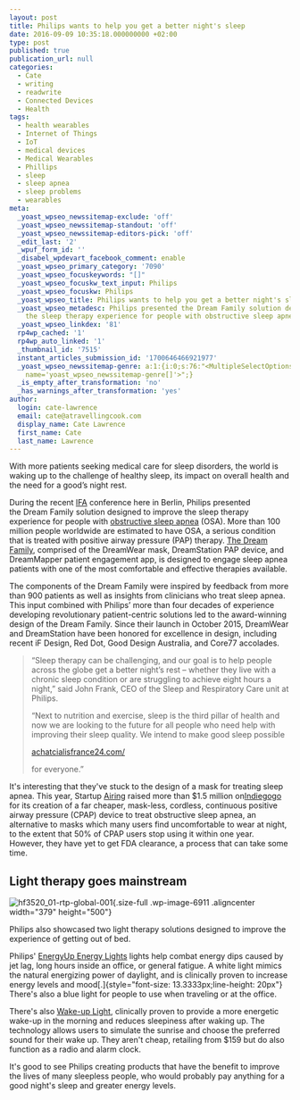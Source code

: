 ```yaml
---
layout: post
title: Philips wants to help you get a better night's sleep
date: 2016-09-09 10:35:18.000000000 +02:00
type: post
published: true
publication_url: null
categories:
  - Cate
  - writing
  - readwrite
  - Connected Devices
  - Health
tags:
  - health wearables
  - Internet of Things
  - IoT
  - medical devices
  - Medical Wearables
  - Phillips
  - sleep
  - sleep apnea
  - sleep problems
  - wearables
meta:
  _yoast_wpseo_newssitemap-exclude: 'off'
  _yoast_wpseo_newssitemap-standout: 'off'
  _yoast_wpseo_newssitemap-editors-pick: 'off'
  _edit_last: '2'
  _wpuf_form_id: ''
  _disabel_wpdevart_facebook_comment: enable
  _yoast_wpseo_primary_category: '7090'
  _yoast_wpseo_focuskeywords: "[]"
  _yoast_wpseo_focuskw_text_input: Philips
  _yoast_wpseo_focuskw: Philips
  _yoast_wpseo_title: Philips wants to help you get a better night's sleep
  _yoast_wpseo_metadesc: Philips presented the Dream Family solution designed to improve
    the sleep therapy experience for people with obstructive sleep apnea at IFA.
  _yoast_wpseo_linkdex: '81'
  rp4wp_cached: '1'
  rp4wp_auto_linked: '1'
  _thumbnail_id: '7515'
  instant_articles_submission_id: '1700646466921977'
  _yoast_wpseo_newssitemap-genre: a:1:{i:0;s:76:"<MultipleSelectOptions {} for select
    name='yoast_wpseo_newssitemap-genre[]'>";}
  _is_empty_after_transformation: 'no'
  _has_warnings_after_transformation: 'yes'
author:
  login: cate-lawrence
  email: cate@atravellingcook.com
  display_name: Cate Lawrence
  first_name: Cate
  last_name: Lawrence
---
```

With more patients seeking medical care for sleep disorders, the world
is waking up to the challenge of healthy sleep, its impact on overall
health and the need for a good’s night rest.

During the recent [IFA](http://www.ifa-berlin.de/) conference here in
Berlin, Philips presented the Dream Family solution designed to improve
the sleep therapy experience for people with [obstructive sleep
apnea](https://en.wikipedia.org/wiki/Obstructive_sleep_apnea) (OSA).
More than 100 million people worldwide are estimated to have OSA, a
serious condition that is treated with positive airway pressure (PAP)
therapy. [The Dream
Family](http://www.usa.philips.com/healthcare/solutions/sleep-and-respiratory-care/dream-family),
comprised of the DreamWear mask, DreamStation PAP device, and
DreamMapper patient engagement app, is designed to engage sleep apnea
patients with one of the most comfortable and effective therapies
available.

The components of the Dream Family were inspired by feedback from more
than 900 patients as well as insights from clinicians who treat sleep
apnea. This input combined with Philips’ more than four decades of
experience developing revolutionary patient-centric solutions led to the
award-winning design of the Dream Family. Since their launch in October
2015, DreamWear and DreamStation have been honored for excellence in
design, including recent iF Design, Red Dot, Good Design Australia, and
Core77 accolades.

> “Sleep therapy can be challenging, and our goal is to help people
> across the globe get a better night’s rest – whether they live with a
> chronic sleep condition or are struggling to achieve eight hours a
> night,” said John Frank, CEO of the Sleep and Respiratory Care unit at
> Philips.
>
> “Next to nutrition and exercise, sleep is the third pillar of health
> and now we are looking to the future for all people who need help with
> improving their sleep quality. We intend to make good sleep possible
>
> <div id="GezeoY" style="width: 358px">
>
> [achatcialisfrance24.com/](http://achatcialisfrance24.com/)
>
> </div>
>
> for everyone.”

It's interesting that they've stuck to the design of a mask for treating
sleep apnea. This year, Startup
[Airing](http://www.fundairing.com/#first-ever-micro-cpap) raised more
than \$1.5 million
on[Indiegogo](https://www.indiegogo.com/projects/airing-the-first-hoseless-maskless-micro-cpap-sleep-technology#/)
for its creation of a far cheaper, mask-less, cordless, continuous
positive airway pressure (CPAP) device to treat obstructive sleep apnea,
an alternative to masks which many users find uncomfortable to wear at
night, to the extent that 50% of CPAP users stop using it within one
year. However, they have yet to get FDA clearance, a process that can
take some time.

Light therapy goes mainstream
-----------------------------

![hf3520\_01-rtp-global-001](rw-import/HF3520_01-RTP-global-001.jpeg){.size-full
.wp-image-6911 .aligncenter width="379" height="500"}

Philips also showcased two light therapy solutions designed to improve
the experience of getting out of bed.

Philips' [EnergyUp Energy
Lights](http://www.philips-store.com/store/catalog/light-therapy/energy-light/golite-blu-energy-light/productdetail/HF3429_60_US_SHOPPUB/US/en "Opens in a new window") lights
help combat energy dips caused by jet lag, long hours inside an office,
or general fatigue. A white light mimics the natural energizing power of
daylight, and is clinically proven to increase energy levels and
mood[.]{style="font-size: 13.3333px;line-height: 20px"}  There's also a
blue light for people to use when traveling or at the office.

There's also [Wake-up
Light](http://www.philips-store.com/store/catalog/light-therapy/wake-up-light/wake-up-light/productdetail/HF3520_60_US_SHOPPUB/US/en "Opens in a new window"), clinically
proven to provide a more energetic wake-up in the morning and reduces
sleepiness after waking up. The technology allows users to simulate the
sunrise and choose the preferred sound for their wake up. They aren't
cheap, retailing from \$159 but do also function as a radio and alarm
clock.

It's good to see Philips creating products that have the benefit to
improve the lives of many sleepless people, who would probably pay
anything for a good night's sleep and greater energy levels.
